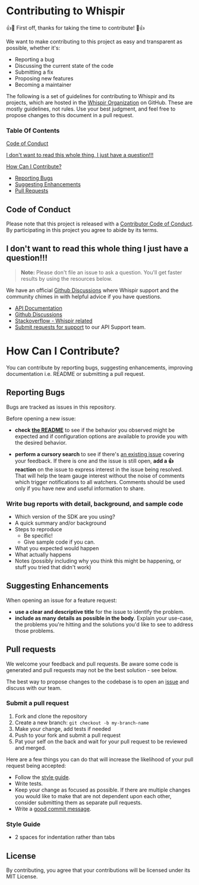 # Contributing to Whispir
:+1::tada: First off, thanks for taking the time to contribute! :tada::+1:

We want to make contributing to this project as easy and transparent as possible, whether it's:

- Reporting a bug
- Discussing the current state of the code
- Submitting a fix
- Proposing new features
- Becoming a maintainer

The following is a set of guidelines for contributing to Whispir and its projects, which are hosted in the [Whispir Organization](https://github.com/whispir) on GitHub. These are mostly guidelines, not rules. Use your best judgment, and feel free to propose changes to this document in a pull request.

### Table Of Contents
[Code of Conduct](#code-of-conduct)

[I don't want to read this whole thing, I just have a question!!!](#i-dont-want-to-read-this-whole-thing-i-just-have-a-question)

[How Can I Contribute?](#how-can-i-contribute)
  * [Reporting Bugs](#reporting-bugs)
  * [Suggesting Enhancements](#suggesting-enhancements)
  * [Pull Requests](#pull-requests)


## Code of Conduct
Please note that this project is released with a [Contributor Code of Conduct](/CODE_OF_CONDUCT.md). By participating in this project you agree to abide by its terms.

## I don't want to read this whole thing I just have a question!!!

> **Note:** Please don't file an issue to ask a question. You'll get faster results by using the resources below.

We have an official [Github Discussions](#) where Whispir support and the community chimes in with helpful advice if you have questions.

- [API Documentation](https://developers.whispir.com/)
- [Github Discussions](../../discussions)
- [Stackoverflow - Whispir related](https://stackoverflow.com/questions/tagged/whispir?sort=Newest)
- [Submit requests for support](mailto:support@whispir.com?subject=Whispir%Support%20Request) to our API Support team.

# How Can I Contribute?

You can contribute by reporting bugs, suggesting enhancements, improving documentation i.e. README or submitting a pull request.

## Reporting Bugs

Bugs are tracked as issues in this repository.

Before opening a new issue:
* **check [the README](README.md)** to see if the behavior you observed might be expected and if configuration options are available to provide you with the desired behavior.

* **perform a cursory search** to see if there's [an existing issue](../../issues) covering your feedback. If there is one and the issue is still open, **add a :+1: reaction** on the issue to express interest in the issue being resolved. That will help the team gauge interest without the noise of comments which trigger notifications to all watchers. Comments should be used only if you have new and useful information to share.

### Write bug reports with detail, background, and sample code

- Which version of the SDK are you using?
- A quick summary and/or background
- Steps to reproduce
  - Be specific!
  - Give sample code if you can. 
- What you expected would happen
- What actually happens
- Notes (possibly including why you think this might be happening, or stuff you tried that didn't work)

## Suggesting Enhancements

When opening an issue for a feature request:
* **use a clear and descriptive title** for the issue to identify the problem.
* **include as many details as possible in the body**. Explain your use-case, the problems you're hitting and the solutions you'd like to see to address those problems.

## Pull requests

We welcome your feedback and pull requests. Be aware some code is generated and pull requests may not be the best solution -  see below.

The best way to propose changes to the codebase is to open an [issue](../../issues) and discuss with our team.  

### Submit a pull request

1. Fork and clone the repository
1. Create a new branch: `git checkout -b my-branch-name`
1. Make your change, add tests if needed
1. Push to your fork and submit a pull request
1. Pat your self on the back and wait for your pull request to be reviewed and merged.

Here are a few things you can do that will increase the likelihood of your pull request being accepted:

- Follow the [style guide](#style-guide).
- Write tests.
- Keep your change as focused as possible. If there are multiple changes you would like to make that are not dependent upon each other, consider submitting them as separate pull requests.
- Write a [good commit message](http://tbaggery.com/2008/04/19/a-note-about-git-commit-messages.html).

### Style Guide

* 2 spaces for indentation rather than tabs

## License
By contributing, you agree that your contributions will be licensed under its MIT License.
